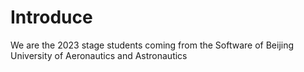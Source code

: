 # Introduce
We are the 2023 stage students coming from the Software of Beijing University of Aeronautics and Astronautics
